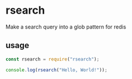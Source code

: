 # rsearch
Make a search query into a glob pattern for redis

## usage

``` javascript
const rsearch = require("rsearch");

console.log(rsearch("Hello, World!"));
```
